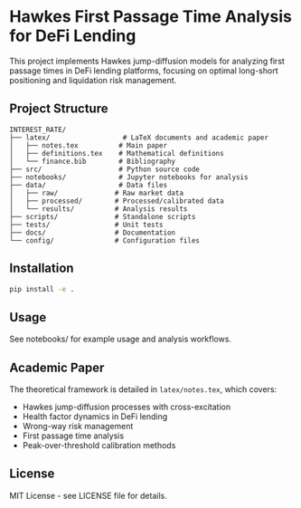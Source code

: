 # Hawkes First Passage Time Analysis for DeFi Lending

This project implements Hawkes jump-diffusion models for analyzing first passage times in DeFi lending platforms, focusing on optimal long-short positioning and liquidation risk management.

## Project Structure

```
INTEREST_RATE/
├── latex/                  # LaTeX documents and academic paper
│   ├── notes.tex          # Main paper
│   ├── definitions.tex    # Mathematical definitions
│   └── finance.bib        # Bibliography
├── src/                   # Python source code
├── notebooks/             # Jupyter notebooks for analysis
├── data/                  # Data files
│   ├── raw/              # Raw market data
│   ├── processed/        # Processed/calibrated data
│   └── results/          # Analysis results
├── scripts/              # Standalone scripts
├── tests/                # Unit tests
├── docs/                 # Documentation
└── config/               # Configuration files
```

## Installation

```bash
pip install -e .
```

## Usage

See notebooks/ for example usage and analysis workflows.

## Academic Paper

The theoretical framework is detailed in `latex/notes.tex`, which covers:
- Hawkes jump-diffusion processes with cross-excitation
- Health factor dynamics in DeFi lending
- Wrong-way risk management
- First passage time analysis
- Peak-over-threshold calibration methods

## License

MIT License - see LICENSE file for details.